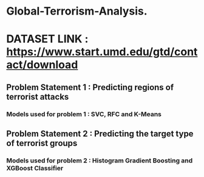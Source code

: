 #  Global-Terrorism-Analysis.
#  DATASET LINK : https://www.start.umd.edu/gtd/contact/download
##  Problem Statement 1 : Predicting regions of terrorist attacks
###   Models used for problem 1 : SVC, RFC and K-Means
##  Problem Statement 2 : Predicting the target type of terrorist groups
###   Models used for problem 2 : Histogram Gradient Boosting and XGBoost Classifier
